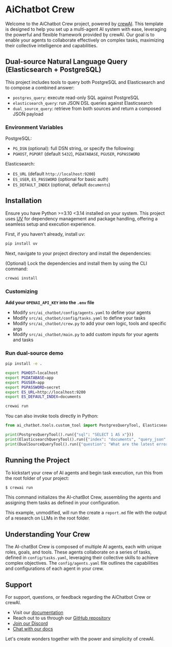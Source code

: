 # AiChatbot Crew

Welcome to the AiChatbot Crew project, powered by [crewAI](https://crewai.com). This template is designed to help you set up a multi-agent AI system with ease, leveraging the powerful and flexible framework provided by crewAI. Our goal is to enable your agents to collaborate effectively on complex tasks, maximizing their collective intelligence and capabilities.

## Dual-source Natural Language Query (Elasticsearch + PostgreSQL)

This project includes tools to query both PostgreSQL and Elasticsearch and to compose a combined answer:

- `postgres_query`: execute read-only SQL against PostgreSQL
- `elasticsearch_query`: run JSON DSL queries against Elasticsearch
- `dual_source_query`: retrieve from both sources and return a composed JSON payload

### Environment Variables

PostgreSQL:

- `PG_DSN` (optional): full DSN string, or specify the following:
- `PGHOST`, `PGPORT` (default `5432`), `PGDATABASE`, `PGUSER`, `PGPASSWORD`

Elasticsearch:

- `ES_URL` (default `http://localhost:9200`)
- `ES_USER`, `ES_PASSWORD` (optional for basic auth)
- `ES_DEFAULT_INDEX` (optional, default `documents`)

## Installation

Ensure you have Python >=3.10 <3.14 installed on your system. This project uses [UV](https://docs.astral.sh/uv/) for dependency management and package handling, offering a seamless setup and execution experience.

First, if you haven't already, install uv:

```bash
pip install uv
```

Next, navigate to your project directory and install the dependencies:

(Optional) Lock the dependencies and install them by using the CLI command:
```bash
crewai install
```
### Customizing

**Add your `OPENAI_API_KEY` into the `.env` file**

- Modify `src/ai_chatbot/config/agents.yaml` to define your agents
- Modify `src/ai_chatbot/config/tasks.yaml` to define your tasks
- Modify `src/ai_chatbot/crew.py` to add your own logic, tools and specific args
- Modify `src/ai_chatbot/main.py` to add custom inputs for your agents and tasks

### Run dual-source demo

```bash
pip install -e .

export PGHOST=localhost
export PGDATABASE=app
export PGUSER=app
export PGPASSWORD=secret
export ES_URL=http://localhost:9200
export ES_DEFAULT_INDEX=documents

crewai run
```

You can also invoke tools directly in Python:

```python
from ai_chatbot.tools.custom_tool import PostgresQueryTool, ElasticsearchQueryTool, DualSourceQueryTool

print(PostgresQueryTool().run({"sql": "SELECT 1 AS x"}))
print(ElasticsearchQueryTool().run({"index": "documents", "query_json": "{\"match_all\": {}}", "size": 5}))
print(DualSourceQueryTool().run({"question": "What are the latest error logs and daily counts?"}))
```

## Running the Project

To kickstart your crew of AI agents and begin task execution, run this from the root folder of your project:

```bash
$ crewai run
```

This command initializes the AI-chatBot Crew, assembling the agents and assigning them tasks as defined in your configuration.

This example, unmodified, will run the create a `report.md` file with the output of a research on LLMs in the root folder.

## Understanding Your Crew

The AI-chatBot Crew is composed of multiple AI agents, each with unique roles, goals, and tools. These agents collaborate on a series of tasks, defined in `config/tasks.yaml`, leveraging their collective skills to achieve complex objectives. The `config/agents.yaml` file outlines the capabilities and configurations of each agent in your crew.

## Support

For support, questions, or feedback regarding the AiChatbot Crew or crewAI.
- Visit our [documentation](https://docs.crewai.com)
- Reach out to us through our [GitHub repository](https://github.com/joaomdmoura/crewai)
- [Join our Discord](https://discord.com/invite/X4JWnZnxPb)
- [Chat with our docs](https://chatg.pt/DWjSBZn)

Let's create wonders together with the power and simplicity of crewAI.
